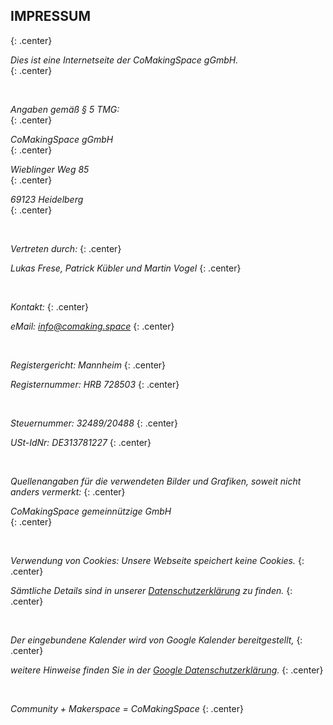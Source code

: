 ## IMPRESSUM
{: .center}
<br />

*Dies ist eine Internetseite der CoMakingSpace gGmbH.*  
{: .center}


<br />

*Angaben gemäß § 5 TMG:*  
{: .center}

*CoMakingSpace gGmbH*  
{: .center}

*Wieblinger Weg 85*  
{: .center}

*69123 Heidelberg*  
{: .center}

<br />


*Vertreten durch:*
{: .center}

*Lukas Frese, Patrick Kübler und Martin Vogel*
{: .center}

<br />


*Kontakt:*
{: .center}

*eMail: info@comaking.space*
{: .center}

<br />


*Registergericht: Mannheim*
{: .center}

*Registernummer: HRB 728503*
{: .center}

<br />

*Steuernummer: 32489/20488*
{: .center}

*USt-IdNr: DE313781227*
{: .center}

<br />

*Quellenangaben für die verwendeten Bilder und Grafiken, soweit nicht anders vermerkt:*
{: .center}

*CoMakingSpace gemeinnützige GmbH*  
{: .center}

<br />

*Verwendung von Cookies: Unsere Webseite speichert keine Cookies.*
{: .center}

*Sämtliche Details sind in unserer [Datenschutzerklärung](/datenschutz/) zu finden.*
{: .center}

<br />

*Der eingebundene Kalender wird von Google Kalender bereitgestellt,*
{: .center}

*weitere Hinweise finden Sie in der [Google Datenschutzerklärung](http://www.google.com/intl/de/policies/privacy/).*
{: .center}

<br />


*Community + Makerspace = CoMakingSpace*
{: .center}